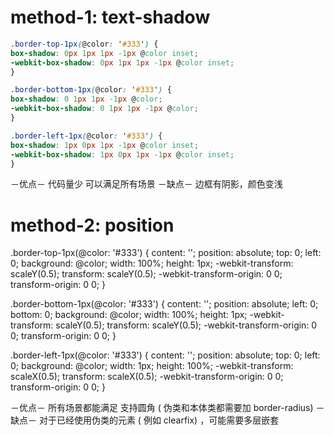 # method-1: text-shadow
``` css
.border-top-1px(@color: '#333') {
box-shadow: 0px 1px 1px -1px @color inset;
-webkit-box-shadow: 0px 1px 1px -1px @color inset;
}

.border-bottom-1px(@color: '#333') {
box-shadow: 0 1px 1px -1px @color;
-webkit-box-shadow: 0 1px 1px -1px @color;
}

.border-left-1px(@color: '#333') {
box-shadow: 1px 0px 1px -1px @color inset;
-webkit-box-shadow: 1px 0px 1px -1px @color inset;
}
```
－优点－
代码量少
可以满足所有场景
－缺点－
边框有阴影，颜色变浅

# method-2: position
.border-top-1px(@color: '#333') {
content: '';
position: absolute;
top: 0;
left: 0;
background: @color;
width: 100%;
height: 1px;
-webkit-transform: scaleY(0.5);
transform: scaleY(0.5);
-webkit-transform-origin: 0 0;
transform-origin: 0 0;
}

.border-bottom-1px(@color: '#333') {
content: '';
position: absolute;
left: 0;
bottom: 0;
background: @color;
width: 100%;
height: 1px;
-webkit-transform: scaleY(0.5);
transform: scaleY(0.5);
-webkit-transform-origin: 0 0;
transform-origin: 0 0;
}

.border-left-1px(@color: '#333') {
content: '';
position: absolute;
top: 0;
left: 0;
background: @color;
width: 1px;
height: 100%;
-webkit-transform: scaleX(0.5);
transform: scaleX(0.5);
-webkit-transform-origin: 0 0;
transform-origin: 0 0;
}

－优点－
所有场景都能满足
支持圆角 ( 伪类和本体类都需要加 border-radius)
－缺点－
对于已经使用伪类的元素 ( 例如 clearfix) ，可能需要多层嵌套


